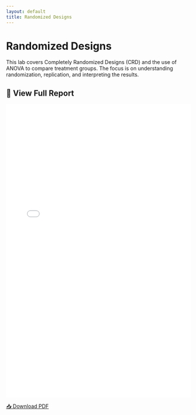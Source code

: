 ```yaml
---
layout: default
title: Randomized Designs
---
```


# Randomized Designs

This lab covers Completely Randomized Designs (CRD) and the use of ANOVA to compare treatment groups. The focus is on understanding randomization, replication, and interpreting the results.

## 📄 View Full Report


<iframe src="/pdfs/DSA8020_RLab7.pdf" width="100%" height="800px" style="border: none;"></iframe>

[📥 Download PDF](/pdfs/DSA8020_RLab7.pdf)
